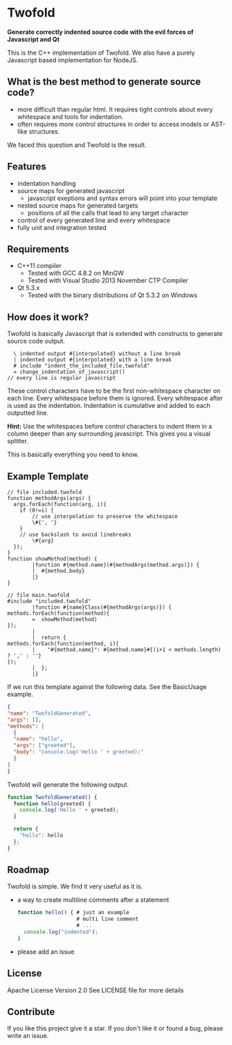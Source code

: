 
# Twofold

**Generate correctly indented source code with the evil forces of Javascript and Qt**

This is the C++ implementation of Twofold.
We also have a purely Javascript based implementation for NodeJS.

## What is the best method to generate source code?

* more difficult than regular html. It requires tight controls about every whitespace and tools for indentation.
* often requires more control structures in order to access models or AST-like structures.

We faced this question and Twofold is the result.

## Features

* indentation handling
* source maps for generated javascript
  * javascript exeptions and syntax errors will point into your template
* nested source maps for generated targets
  * positions of all the calls that lead to any target character
* control of every generated line and every whitespace
* fully unit and integration tested

## Requirements

* C++11 compiler
  * Tested with GCC 4.8.2 on MinGW
  * Tested with Visual Studio 2013 November CTP Compiler
* Qt 5.3.x
  * Tested with the binary distributions of Qt 5.3.2 on Windows

## How does it work?

Twofold is basically Javascript that is extended with constructs to generate source code output.

```twofold
  \ indented output #{interpolated} without a line break
  | indented output #{interpolated} with a line break
  # include "indent_the_included_file.twofold"
  = change_indentation_of_javascript()
// every line is regular javascript
```

These control characters have to be the first non-whitespace character on each line.
Every whitespace before them is ignored.
Every whitespace after is used as the indentation. Indentation is cumulative and added to each outputted line.

**Hint:** Use the whitespaces before control characters to indent them in a column deeper than any surrounding javascript.
This gives you a visual splitter.

This is basically everything you need to know.

## Example Template

```twofold
// file included.twofold
function methodArgs(args) {
  args.forEach(function(arg, i){
    if (0!=i) {
        // use interpolation to preserve the whitespace
        \#{', '}
    }
    // use backslash to avoid linebreaks
        \#{arg}
  });
}
function showMethod(method) {
        |function #{method.name}(#{methodArgs(method.args)}) {
        |  #{method.body}
        |}
}
```

```twofold
// file main.twofold
#include "included.twofold"
        |function #{name}Class(#{methodArgs(args)}) {
methods.forEach(function(method){
        =  showMethod(method)
});
        |
        |  return {
methods.forEach(function(method, i){
        |    "#{method.name}": #{method.name}#{(i+1 < methods.length) ? ',' : ''}
});
        |  };
        |}
```

If we run this template against the following data. See the BasicUsage example.

```json
{
"name": "TwofoldGenerated",
"args": [],
"methods": [
  {
  "name": "hello",
  "args": ["greeted"],
  "body": "console.log('Hello ' + greeted);"
  }
]
}
```

Twofold will generate the following output.

```javascript
function TwofoldGenerated() {
  function hello(greeted) {
    console.log('Hello ' + greeted);
  }

  return {
    "hello": hello
  };
}
```

## Roadmap

Twofold is simple. We find it very useful as it is.

* a way to create multiline comments after a statement

  ````javascript
  function hello() { # just an example
                     # multi line comment
                     # ...
    console.log("indented");
  }
  ````

* please add an issue

## License

Apache License Version 2.0
See LICENSE file for more details

## Contribute

If you like this project give it a star.
If you don't like it or found a bug, please write an issue.

